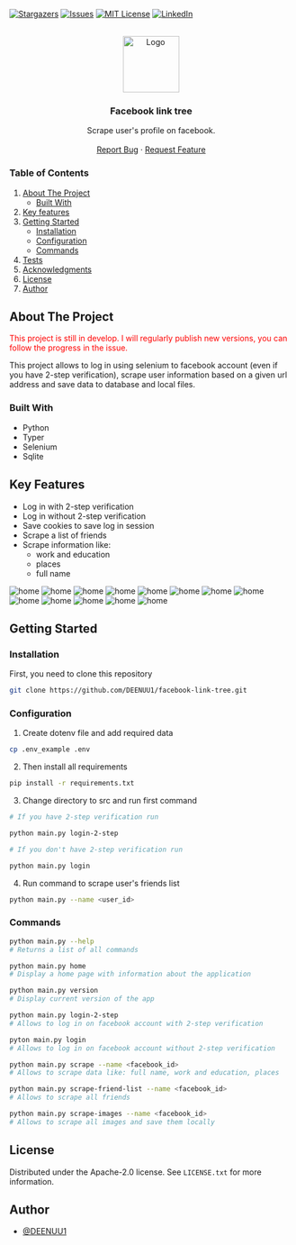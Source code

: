 [![Stargazers][stars-shield]][stars-url]
[![Issues][issues-shield]][issues-url]
[![MIT License][license-shield]][license-url]
[![LinkedIn][linkedin-shield]][linkedin-url]




<br />
<div align="center">
  <a href="https://github.com/DEENUU1/">
    <img src="assets/facebook.png" alt="Logo" width="100" height="100">
  </a>

  <h3 align="center">Facebook link tree</h3>

  <p align="center">
    Scrape user's profile on facebook.
    <br />
    <br />
    <a href="https://github.com/DEENUU1/OLX-Analytics/issues">Report Bug</a>
    ·
    <a href="https://github.com/DEENUU1/OLX-Analytics/issues">Request Feature</a>
  </p>
</div>



<!-- TABLE OF CONTENTS -->

### Table of Contents
  <ol>
    <li>
      <a href="#about-the-project">About The Project</a>
      <ul>
        <li><a href="#built-with">Built With</a></li>
      </ul>
    </li>
    <li><a href="#key-features">Key features</a></li>
    <li>
      <a href="#getting-started">Getting Started</a>
      <ul>
        <li><a href="#installation">Installation</a></li>
        <li><a href="#configuration">Configuration</a></li>
        <li><a href="#commands">Commands</a></li>
      </ul>
    </li>
    <li><a href="#unit-tests">Tests</a></li>
    <li><a href="#acknowledgments">Acknowledgments</a></li>
    <li><a href="#license">License</a></li>
    <li><a href="#author">Author</a></li>
  </ol>

<!-- ABOUT THE PROJECT -->
## About The Project
<p style="color: red">This project is still in develop. I will regularly publish new versions, you can follow the progress in the issue.</p>

This project allows to log in using selenium to facebook account (even if you have 2-step verification), 
scrape user information based on a given url address and save data to database and local files.



### Built With
- Python
- Typer
- Selenium
- Sqlite

## Key Features
- Log in with 2-step verification
- Log in without 2-step verification
- Save cookies to save log in session
- Scrape a list of friends
- Scrape information like:
  - work and education
  - places
  - full name 

<img src="assets/app1.png" alt="home">
<img src="assets/app2.png" alt="home">
<img src="assets/app3.png" alt="home">
<img src="assets/app4.png" alt="home">
<img src="assets/app5.png" alt="home">
<img src="assets/app6.png" alt="home">
<img src="assets/app7.png" alt="home">
<img src="assets/app8.png" alt="home">
<img src="assets/app9.png" alt="home">
<img src="assets/app10.png" alt="home">
<img src="assets/app11.png" alt="home">
<img src="assets/app12.png" alt="home">
<img src="assets/app13.png" alt="home">

<!-- GETTING STARTED -->
## Getting Started

### Installation

First, you need to clone this repository
```bash
git clone https://github.com/DEENUU1/facebook-link-tree.git
```

### Configuration
1. Create dotenv file and add required data 
```bash
cp .env_example .env 
````
2. Then install all requirements
```bash
pip install -r requirements.txt
```
3. Change directory to src and run first command
```bash
# If you have 2-step verification run

python main.py login-2-step

# If you don't have 2-step verification run

python main.py login
```
4. Run command to scrape user's friends list
```bash
python main.py --name <user_id>
```


### Commands
```bash
python main.py --help 
# Returns a list of all commands

python main.py home
# Display a home page with information about the application

python main.py version
# Display current version of the app

python main.py login-2-step
# Allows to log in on facebook account with 2-step verification

pyton main.py login
# Allows to log in on facebook account without 2-step verification

python main.py scrape --name <facebook_id>
# Allows to scrape data like: full name, work and education, places

python main.py scrape-friend-list --name <facebook_id>
# Allows to scrape all friends 

python main.py scrape-images --name <facebook_id>
# Allows to scrape all images and save them locally
```

<!-- LICENSE -->
## License

Distributed under the Apache-2.0 license. See `LICENSE.txt` for more information.


## Author

- [@DEENUU1](https://www.github.com/DEENUU1)


<!-- MARKDOWN LINKS & IMAGES -->
<!-- https://www.markdownguide.org/basic-syntax/#reference-style-links -->
[contributors-shield]: https://img.shields.io/github/contributors/DEENUU1/facebook-link-tree.svg?style=for-the-badge
[contributors-url]: https://github.com/DEENUU1/facebook-link-tree/graphs/contributors
[forks-shield]: https://img.shields.io/github/forks/DEENUU1/facebook-link-tree.svg?style=for-the-badge
[forks-url]: https://github.com/DEENUU1/facebook-link-tree/network/members
[stars-shield]: https://img.shields.io/github/stars/DEENUU1/facebook-link-tree.svg?style=for-the-badge
[stars-url]: https://github.com/DEENUU1/facebook-link-tree/stargazers
[issues-shield]: https://img.shields.io/github/issues/DEENUU1/facebook-link-tree.svg?style=for-the-badge
[issues-url]: https://github.com/DEENUU1/facebook-link-tree/issues
[license-shield]: https://img.shields.io/github/license/DEENUU1/facebook-link-tree.svg?style=for-the-badge
[license-url]: https://github.com/DEENUU1/facebook-link-tree/blob/main/LICENSE
[linkedin-shield]: https://img.shields.io/badge/-LinkedIn-black.svg?style=for-the-badge&logo=linkedin&colorB=555
[linkedin-url]: https://www.linkedin.com/in/kacper-wlodarczyk/
